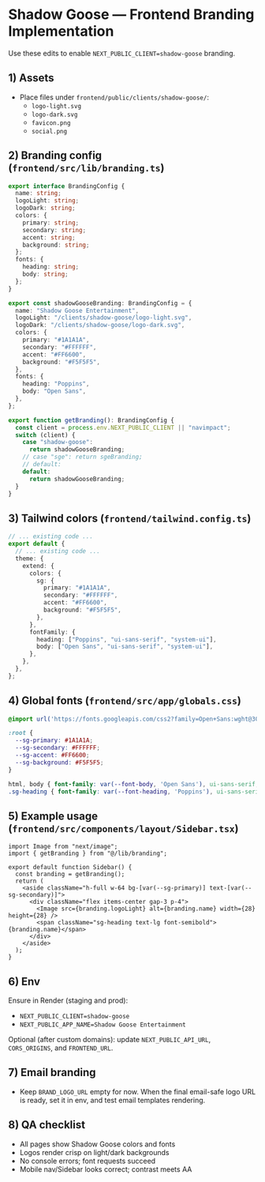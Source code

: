 # Shadow Goose — Frontend Branding Implementation

Use these edits to enable `NEXT_PUBLIC_CLIENT=shadow-goose` branding.

## 1) Assets
- Place files under `frontend/public/clients/shadow-goose/`:
  - `logo-light.svg`
  - `logo-dark.svg`
  - `favicon.png`
  - `social.png`

## 2) Branding config (`frontend/src/lib/branding.ts`)
```ts
export interface BrandingConfig {
  name: string;
  logoLight: string;
  logoDark: string;
  colors: {
    primary: string;
    secondary: string;
    accent: string;
    background: string;
  };
  fonts: {
    heading: string;
    body: string;
  };
}

export const shadowGooseBranding: BrandingConfig = {
  name: "Shadow Goose Entertainment",
  logoLight: "/clients/shadow-goose/logo-light.svg",
  logoDark: "/clients/shadow-goose/logo-dark.svg",
  colors: {
    primary: "#1A1A1A",
    secondary: "#FFFFFF",
    accent: "#FF6600",
    background: "#F5F5F5",
  },
  fonts: {
    heading: "Poppins",
    body: "Open Sans",
  },
};

export function getBranding(): BrandingConfig {
  const client = process.env.NEXT_PUBLIC_CLIENT || "navimpact";
  switch (client) {
    case "shadow-goose":
      return shadowGooseBranding;
    // case "sge": return sgeBranding;
    // default:
    default:
      return shadowGooseBranding;
  }
}
```

## 3) Tailwind colors (`frontend/tailwind.config.ts`)
```ts
// ... existing code ...
export default {
  // ... existing code ...
  theme: {
    extend: {
      colors: {
        sg: {
          primary: "#1A1A1A",
          secondary: "#FFFFFF",
          accent: "#FF6600",
          background: "#F5F5F5",
        },
      },
      fontFamily: {
        heading: ["Poppins", "ui-sans-serif", "system-ui"],
        body: ["Open Sans", "ui-sans-serif", "system-ui"],
      },
    },
  },
};
```

## 4) Global fonts (`frontend/src/app/globals.css`)
```css
@import url('https://fonts.googleapis.com/css2?family=Open+Sans:wght@300;400;600;700&family=Poppins:wght@400;600;700&display=swap');

:root {
  --sg-primary: #1A1A1A;
  --sg-secondary: #FFFFFF;
  --sg-accent: #FF6600;
  --sg-background: #F5F5F5;
}

html, body { font-family: var(--font-body, 'Open Sans'), ui-sans-serif, system-ui; }
.sg-heading { font-family: var(--font-heading, 'Poppins'), ui-sans-serif, system-ui; }
```

## 5) Example usage (`frontend/src/components/layout/Sidebar.tsx`)
```tsx
import Image from "next/image";
import { getBranding } from "@/lib/branding";

export default function Sidebar() {
  const branding = getBranding();
  return (
    <aside className="h-full w-64 bg-[var(--sg-primary)] text-[var(--sg-secondary)]">
      <div className="flex items-center gap-3 p-4">
        <Image src={branding.logoLight} alt={branding.name} width={28} height={28} />
        <span className="sg-heading text-lg font-semibold">{branding.name}</span>
      </div>
    </aside>
  );
}
```

## 6) Env
Ensure in Render (staging and prod):
- `NEXT_PUBLIC_CLIENT=shadow-goose`
- `NEXT_PUBLIC_APP_NAME=Shadow Goose Entertainment`

Optional (after custom domains): update `NEXT_PUBLIC_API_URL`, `CORS_ORIGINS`, and `FRONTEND_URL`.

## 7) Email branding
- Keep `BRAND_LOGO_URL` empty for now. When the final email-safe logo URL is ready, set it in env, and test email templates rendering.

## 8) QA checklist
- All pages show Shadow Goose colors and fonts
- Logos render crisp on light/dark backgrounds
- No console errors; font requests succeed
- Mobile nav/Sidebar looks correct; contrast meets AA
